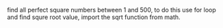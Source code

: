 find all perfect square numbers between 1 and 500, to do this use for loop and find squre root value, import the sqrt function from math.
